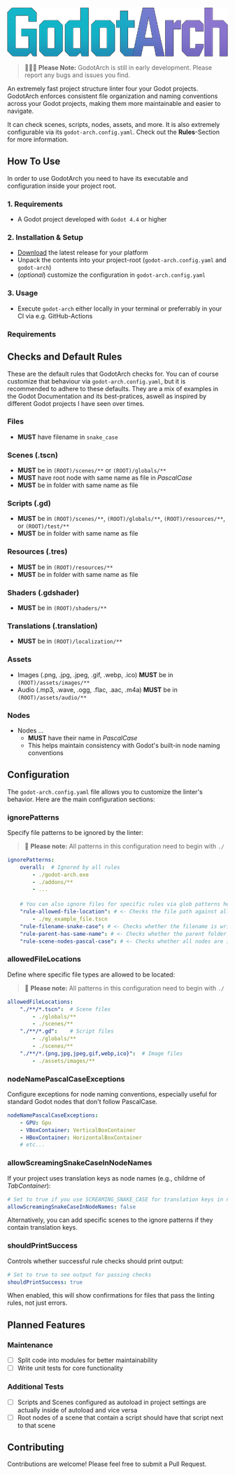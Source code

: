 ![GodotArch](assets/images/godot-arch-logo.png)

> 🚧👷‍♂️ **Please Note:** GodotArch is still in early development. Please report any bugs and issues you find.

An extremely fast project structure linter four your Godot projects. GodotArch enforces consistent file organization and naming conventions across your Godot projects, making them more maintainable and easier to navigate. 

It can check scenes, scripts, nodes, assets, and more. It is also extremely configurable via its `godot-arch.config.yaml`. Check out the **Rules**-Section for more information.

## How To Use

In order to use GodotArch you need to have its executable and configuration inside your project root.
### 1. Requirements
- A Godot project developed with `Godot 4.4` or higher 

### 2. Installation & Setup
- [Download](https://github.com/greenpixels/godot-arch/releases) the latest release for your platform
- Unpack the contents into your project-root (`godot-arch.config.yaml` and `godot-arch`)
- (*optional*) customize the configuration in `godot-arch.config.yaml`
### 3. Usage
- Execute  `godot-arch` either locally in your terminal or preferrably in your CI via e.g. GitHub-Actions

### Requirements

## Checks and Default Rules
These are the default rules that GodotArch checks for. You can of course customize that behaviour via `godot-arch.config.yaml`, but it is recommended to adhere to these defaults. They are a mix of examples in the Godot Documentation and its best-pratices, aswell as inspired by different Godot projects I have seen over times.
### Files
- **MUST** have filename in `snake_case`

### Scenes (.tscn)
- **MUST** be in `(ROOT)/scenes/**` or `(ROOT)/globals/**`
- **MUST** have root node with same name as file in *PascalCase*
- **MUST** be in folder with same name as file

### Scripts (.gd)
- **MUST** be in `(ROOT)/scenes/**`, `(ROOT)/globals/**`, `(ROOT)/resources/**`, or `(ROOT)/test/**`
- **MUST** be in folder with same name as file

### Resources (.tres)
- **MUST** be in `(ROOT)/resources/**`
- **MUST** be in folder with same name as file

### Shaders (.gdshader)
- **MUST** be in `(ROOT)/shaders/**`

### Translations (.translation)
- **MUST** be in `(ROOT)/localization/**`

### Assets
- Images (.png, .jpg, .jpeg, .gif, .webp, .ico) **MUST** be in `(ROOT)/assets/images/**`
- Audio (.mp3, .wave, .ogg, .flac, .aac, .m4a) **MUST** be in `(ROOT)/assets/audio/**`

### Nodes
- Nodes ...
    - **MUST** have their name in *PascalCase*
    - This helps maintain consistency with Godot's built-in node naming conventions

## Configuration

The `godot-arch.config.yaml` file allows you to customize the linter's behavior. Here are the main configuration sections:

### ignorePatterns

Specify file patterns to be ignored by the linter:
>  🚨 **Please note:** All patterns in this configuration need to begin with `./`

```yaml
ignorePatterns:
    overall:  # Ignored by all rules
        - ./godot-arch.exe
        - ./addons/**
        - ...

    # You can also ignore files for specific rules via glob patterns here:
    "rule-allowed-file-location": # <- Checks the file path against allowedFileLocations
        - ./my_example_file.tscn
    "rule-filename-snake-case": # <- Checks whether the filename is written in snake_case
    "rule-parent-has-same-name": # <- Checks whether the parent folder has the same name as the file (e.g ./player/player.gd)
    "rule-scene-nodes-pascal-case": # <- Checks whether all nodes are in PascalCase
```

### allowedFileLocations

Define where specific file types are allowed to be located:
>  🚨 **Please note:** All patterns in this configuration need to begin with `./`

```yaml
allowedFileLocations:
    "./**/*.tscn":  # Scene files
        - ./globals/**
        - ./scenes/**
    "./**/*.gd":    # Script files
        - ./globals/**
        - ./scenes/**
    "./**/*.{png,jpg,jpeg,gif,webp,ico}":  # Image files
        - ./assets/images/**
```

### nodeNamePascalCaseExceptions

Configure exceptions for node naming conventions, especially useful for standard Godot nodes that don't follow PascalCase.

```yaml
nodeNamePascalCaseExceptions:
    - GPU: Gpu
    - VBoxContainer: VerticalBoxContainer
    - HBoxContainer: HorizontalBoxContainer
    # etc...
```

### allowScreamingSnakeCaseInNodeNames

If your project uses translation keys as node names (e.g., childrne of *TabContainer*):

```yaml
# Set to true if you use SCREAMING_SNAKE_CASE for translation keys in node names
allowScreamingSnakeCaseInNodeNames: false
```

Alternatively, you can add specific scenes to the ignore patterns if they contain translation keys.

### shouldPrintSuccess

Controls whether successful rule checks should print output:

```yaml
# Set to true to see output for passing checks
shouldPrintSuccess: true
```

When enabled, this will show confirmations for files that pass the linting rules, not just errors.

## Planned Features

### Maintenance
- [ ] Split code into modules for better maintainability
- [ ] Write unit tests for core functionality

### Additional Tests
- [ ] Scripts and Scenes configured as autoload in project settings are actually inside of autoload and vice versa
- [ ] Root nodes of a scene that contain a script should have that script next to that scene

## Contributing

Contributions are welcome! Please feel free to submit a Pull Request.